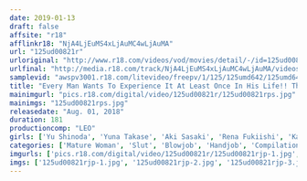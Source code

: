 ```yaml
---
date: 2019-01-13
draft: false
affsite: "r18"
afflinkr18: "NjA4LjEuMS4xLjAuMC4wLjAuMA"
url: "125ud00821r"
urloriginal: "http://www.r18.com/videos/vod/movies/detail/-/id=125ud00821r"
urlfinal: "http://media.r18.com/track/NjA4LjEuMS4xLjAuMC4wLjAuMA/videos/vod/movies/detail/-/id=125ud00821r"
samplevid: "awspv3001.r18.com/litevideo/freepv/1/125/125umd642/125umd642_dmb_w.mp4"
title: "Every Man Wants To Experience It At Least Once In His Life!! The Best 6 Of Highly Select Horny Mature Woman Babes!! (Beautiful Mature Woman Edition) Part 2 6"
mainimgurl: "pics.r18.com/digital/video/125ud00821r/125ud00821rps.jpg"
mainimgs: "125ud00821rps.jpg"
releasedate: "Aug. 01, 2018"
duration: 181
productioncomp: "LEO"
girls: ['Yu Shinoda', 'Yuna Takase', 'Aki Sasaki', 'Rena Fukiishi', 'Kanako Maeda']
categories: ['Mature Woman', 'Slut', 'Blowjob', 'Handjob', 'Compilation', 'Hi-Def']
imgurls: ['pics.r18.com/digital/video/125ud00821r/125ud00821rjp-1.jpg', 'pics.r18.com/digital/video/125ud00821r/125ud00821rjp-2.jpg', 'pics.r18.com/digital/video/125ud00821r/125ud00821rjp-3.jpg', 'pics.r18.com/digital/video/125ud00821r/125ud00821rjp-4.jpg', 'pics.r18.com/digital/video/125ud00821r/125ud00821rjp-5.jpg', 'pics.r18.com/digital/video/125ud00821r/125ud00821rjp-6.jpg', 'pics.r18.com/digital/video/125ud00821r/125ud00821rjp-7.jpg', 'pics.r18.com/digital/video/125ud00821r/125ud00821rjp-8.jpg', 'pics.r18.com/digital/video/125ud00821r/125ud00821rjp-9.jpg', 'pics.r18.com/digital/video/125ud00821r/125ud00821rjp-10.jpg', 'pics.r18.com/digital/video/125ud00821r/125ud00821rjp-11.jpg', 'pics.r18.com/digital/video/125ud00821r/125ud00821rjp-12.jpg', 'pics.r18.com/digital/video/125ud00821r/125ud00821rjp-13.jpg', 'pics.r18.com/digital/video/125ud00821r/125ud00821rjp-14.jpg', 'pics.r18.com/digital/video/125ud00821r/125ud00821rjp-15.jpg', 'pics.r18.com/digital/video/125ud00821r/125ud00821rjp-16.jpg', 'pics.r18.com/digital/video/125ud00821r/125ud00821rjp-17.jpg', 'pics.r18.com/digital/video/125ud00821r/125ud00821rjp-18.jpg', 'pics.r18.com/digital/video/125ud00821r/125ud00821rjp-19.jpg', 'pics.r18.com/digital/video/125ud00821r/125ud00821rjp-20.jpg']
imgs: ['125ud00821rjp-1.jpg', '125ud00821rjp-2.jpg', '125ud00821rjp-3.jpg', '125ud00821rjp-4.jpg', '125ud00821rjp-5.jpg', '125ud00821rjp-6.jpg', '125ud00821rjp-7.jpg', '125ud00821rjp-8.jpg', '125ud00821rjp-9.jpg', '125ud00821rjp-10.jpg', '125ud00821rjp-11.jpg', '125ud00821rjp-12.jpg', '125ud00821rjp-13.jpg', '125ud00821rjp-14.jpg', '125ud00821rjp-15.jpg', '125ud00821rjp-16.jpg', '125ud00821rjp-17.jpg', '125ud00821rjp-18.jpg', '125ud00821rjp-19.jpg', '125ud00821rjp-20.jpg']
---
```

